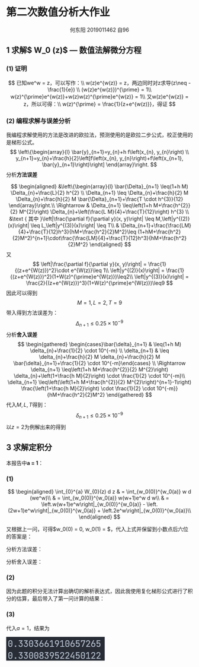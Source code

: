 # 第二次数值分析大作业

<center>何东阳 2019011462 自96</center>

## 1 求解$ W_0 (z)$ **—** **数值法解微分方程**

### (1) 证明

$$
已知we^w = z，可以写作：\\
w(z)e^{w(z)} = z，两边同时对z求导(z\neq -\frac{1}{e}) \\
(w(z)e^{w(z)})^{\prime} = 1\\
w(z)^{\prime}e^{w(z)}+w(z)w(z)^{\prime}e^{w(z)} = 1\\
又w(z)e^{w(z)} = z，所以可得：\\
w(z)^{\prime} = \frac{1}{z+e^{w(z)}}，得证
$$

### (2) 编程求解与误差分析

我编程求解使用的方法是改进的欧拉法，预测使用的是欧拉二步公式，校正使用的是梯形公式。
$$
\left\{\begin{array}{l}
\bar{y}_{n+1}=y_{n}+h f\left(x_{n}, y_{n}\right) \\
y_{n+1}=y_{n}+\frac{h}{2}\left[f\left(x_{n}, y_{n}\right)+f\left(x_{n+1}, \bar{y}_{n+1}\right)\right]
\end{array}\right.
$$
分析**方法误差**

$$
\begin{aligned}
&\left\{\begin{array}{l}
\bar{\Delta}_{n+1} \leq(1+h M) \Delta_{n}+\frac{L}{2} h^{2} \\
\Delta_{n+1} \leq \Delta_{n}+\frac{h}{2} M \Delta_{n}+\frac{h}{2} M \bar{\Delta}_{n+1}+\frac{T \cdot h^{3}}{12}
\end{array}\right.\\
\Rightarrow & \Delta_{n+1} \leq\left(1+h M+\frac{h^{2}}{2} M^{2}\right) \Delta_{n}+\left(\frac{L M}{4}+\frac{T}{12}\right) h^{3} \\
&\text { 其中 }\left|\frac{\partial f}{\partial y}(x, y)\right| \leq M,\left|y^{(2)}(x)\right| \leq L,\left|y^{(3)}(x)\right| \leq T\\
& \Delta_{n+1}+\frac{\frac{LM}{4}+\frac{T}{12}h^3}{hM+\frac{h^2}{2}M^2}\leq
(1+hM+\frac{h^2}{2}M^2)^{n+1}\cdot\frac{\frac{LM}{4}+\frac{T}{12}h^3}{hM+\frac{h^2}{2}M^2}
\end{aligned}
$$
又
$$
\left|\frac{\partial f}{\partial y}(x, y)\right| = \frac{1}{(z+e^{W(z)})^2}\cdot e^{W(z)}\leq 1\\
\left|y^{(2)}(x)\right| = \frac{1}{(z+e^{W(z)})^2}(1+W(z)^{\prime}e^{W(z)})\leq2\\
\left|y^{(3)}(x)\right| =  \frac{2}{(z+e^{W(z)})^3}(1+W(z)^{\prime}e^{W(z)})\leq9
$$
因此可以得到
$$
M=1 , L=2 , T=9
$$
带入得到方法误差为：
$$
\Delta_{n+1}\leq0.25\times 10^{-9}
$$
分析**舍入误差**
$$
\begin{gathered}
\begin{cases}\bar{\delta}_{n+1} & \leq(1+h M) \delta_{n}+\frac{1}{2} \cdot 10^{-m} \\
\delta_{n+1} & \leq \delta_{n}+\frac{h}{2} M \delta_{n}+\frac{h}{2} M \bar{\delta}_{n+1}+\frac{1}{2} \cdot 10^{-m}\end{cases} \\
\Rightarrow \delta_{n+1} \leq\left(1+h M+\frac{h^{2}}{2} M^{2}\right) \delta_{n}+\left(1+\frac{h M}{2}\right) \cdot \frac{1}{2} \cdot 10^{-m}\\
\delta_{n+1} \leq\left(\left(1+h M+\frac{h^{2}}{2} M^{2}\right)^{n+1}-1\right) \frac{\left(1+\frac{h M}{2}\right) \cdot \frac{1}{2} \cdot 10^{-m}}{hM+\frac{h^2}{2}M^2}
\end{gathered}
$$
代入$M, L,T$得到：
$$
\delta_{n+1}\leq 0.25\times 10^{-9}
$$
以$z=2$为例解出来的得到



## 3 求解定积分

本报告中**a = 1**：

### (1) 

$$
\begin{aligned}
\int_{0}^{a} W_{0}(z) d z 
& = \int_{w_0(0)}^{w_0(a)} w d (we^w)\\
& = \int_{w_0(0)}^{w_0(a)} w(w+1)e^w d w\\
& = \left.w(w+1)e^w\right|_{w_0(0)}^{w_0(a)} -  \left.(2w+1)e^w\right|_{w_0(0)}^{w_0(a)} + \left.2e^w\right|_{w_0(0)}^{w_0(a)}\\
\end{aligned}
$$

又根据上一问，可得$w_0(0) = 0, w_0(1) = $，代入上式并保留到小数点后六位的答案是：

分析方法误差：



分析舍入误差：



### (2)

因为此题的积分无法计算出确切的解析表达式，因此我使用复化梯形公式进行了积分的估算，最后带入了第一问计算的结果：





### (3)

代入$a = 1$，结果为

![image-20211221093302347](report.assets/image-20211221093302347.png)
